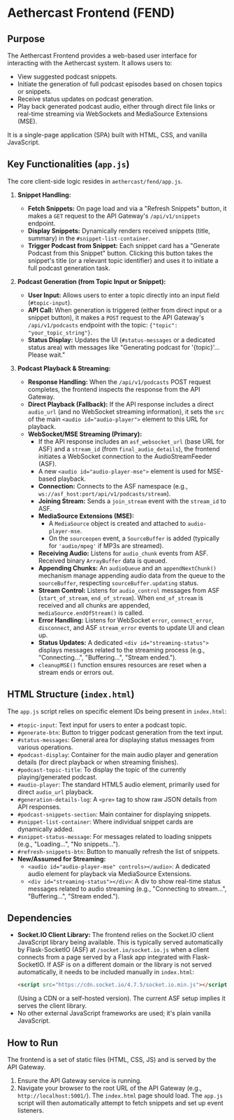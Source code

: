 # Aethercast Frontend (FEND)

## Purpose

The Aethercast Frontend provides a web-based user interface for interacting with the Aethercast system. It allows users to:
-   View suggested podcast snippets.
-   Initiate the generation of full podcast episodes based on chosen topics or snippets.
-   Receive status updates on podcast generation.
-   Play back generated podcast audio, either through direct file links or real-time streaming via WebSockets and MediaSource Extensions (MSE).

It is a single-page application (SPA) built with HTML, CSS, and vanilla JavaScript.

## Key Functionalities (`app.js`)

The core client-side logic resides in `aethercast/fend/app.js`.

1.  **Snippet Handling:**
    *   **Fetch Snippets:** On page load and via a "Refresh Snippets" button, it makes a `GET` request to the API Gateway's `/api/v1/snippets` endpoint.
    *   **Display Snippets:** Dynamically renders received snippets (title, summary) in the `#snippet-list-container`.
    *   **Trigger Podcast from Snippet:** Each snippet card has a "Generate Podcast from this Snippet" button. Clicking this button takes the snippet's title (or a relevant topic identifier) and uses it to initiate a full podcast generation task.

2.  **Podcast Generation (from Topic Input or Snippet):**
    *   **User Input:** Allows users to enter a topic directly into an input field (`#topic-input`).
    *   **API Call:** When generation is triggered (either from direct input or a snippet button), it makes a `POST` request to the API Gateway's `/api/v1/podcasts` endpoint with the topic: `{"topic": "your_topic_string"}`.
    *   **Status Display:** Updates the UI (`#status-messages` or a dedicated status area) with messages like "Generating podcast for '{topic}'... Please wait."

3.  **Podcast Playback & Streaming:**
    *   **Response Handling:** When the `/api/v1/podcasts` POST request completes, the frontend inspects the response from the API Gateway.
    *   **Direct Playback (Fallback):** If the API response includes a direct `audio_url` (and no WebSocket streaming information), it sets the `src` of the main `<audio id="audio-player">` element to this URL for playback.
    *   **WebSocket/MSE Streaming (Primary):**
        *   If the API response includes an `asf_websocket_url` (base URL for ASF) and a `stream_id` (from `final_audio_details`), the frontend initiates a WebSocket connection to the AudioStreamFeeder (ASF).
        *   A new `<audio id="audio-player-mse">` element is used for MSE-based playback.
        *   **Connection:** Connects to the ASF namespace (e.g., `ws://asf_host:port/api/v1/podcasts/stream`).
        *   **Joining Stream:** Sends a `join_stream` event with the `stream_id` to ASF.
        *   **MediaSource Extensions (MSE):**
            *   A `MediaSource` object is created and attached to `audio-player-mse`.
            *   On the `sourceopen` event, a `SourceBuffer` is added (typically for `'audio/mpeg'` if MP3s are streamed).
        *   **Receiving Audio:** Listens for `audio_chunk` events from ASF. Received binary `ArrayBuffer` data is queued.
        *   **Appending Chunks:** An `audioQueue` and an `appendNextChunk()` mechanism manage appending audio data from the queue to the `sourceBuffer`, respecting `sourceBuffer.updating` status.
        *   **Stream Control:** Listens for `audio_control` messages from ASF (`start_of_stream`, `end_of_stream`). When `end_of_stream` is received and all chunks are appended, `mediaSource.endOfStream()` is called.
        *   **Error Handling:** Listens for WebSocket `error`, `connect_error`, `disconnect`, and ASF `stream_error` events to update UI and clean up.
        *   **Status Updates:** A dedicated `<div id="streaming-status">` displays messages related to the streaming process (e.g., "Connecting...", "Buffering...", "Stream ended.").
        *   `cleanupMSE()` function ensures resources are reset when a stream ends or errors out.

## HTML Structure (`index.html`)

The `app.js` script relies on specific element IDs being present in `index.html`:

-   `#topic-input`: Text input for users to enter a podcast topic.
-   `#generate-btn`: Button to trigger podcast generation from the text input.
-   `#status-messages`: General area for displaying status messages from various operations.
-   `#podcast-display`: Container for the main audio player and generation details (for direct playback or when streaming finishes).
-   `#podcast-topic-title`: To display the topic of the currently playing/generated podcast.
-   `#audio-player`: The standard HTML5 audio element, primarily used for direct `audio_url` playback.
-   `#generation-details-log`: A `<pre>` tag to show raw JSON details from API responses.
-   `#podcast-snippets-section`: Main container for displaying snippets.
-   `#snippet-list-container`: Where individual snippet cards are dynamically added.
-   `#snippet-status-message`: For messages related to loading snippets (e.g., "Loading...", "No snippets...").
-   `#refresh-snippets-btn`: Button to manually refresh the list of snippets.
-   **New/Assumed for Streaming:**
    -   `<audio id="audio-player-mse" controls></audio>`: A dedicated audio element for playback via MediaSource Extensions.
    -   `<div id="streaming-status"></div>`: A div to show real-time status messages related to audio streaming (e.g., "Connecting to stream...", "Buffering...", "Stream ended.").

## Dependencies

-   **Socket.IO Client Library:** The frontend relies on the Socket.IO client JavaScript library being available. This is typically served automatically by Flask-SocketIO (ASF) at `/socket.io/socket.io.js` when a client connects from a page served by a Flask app integrated with Flask-SocketIO. If ASF is on a different domain or the library is not served automatically, it needs to be included manually in `index.html`:
    ```html
    <script src="https://cdn.socket.io/4.7.5/socket.io.min.js"></script>
    ```
    (Using a CDN or a self-hosted version). The current ASF setup implies it serves the client library.
-   No other external JavaScript frameworks are used; it's plain vanilla JavaScript.

## How to Run

The frontend is a set of static files (HTML, CSS, JS) and is served by the API Gateway.
1.  Ensure the API Gateway service is running.
2.  Navigate your browser to the root URL of the API Gateway (e.g., `http://localhost:5001/`). The `index.html` page should load.
The `app.js` script will then automatically attempt to fetch snippets and set up event listeners.
